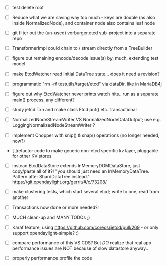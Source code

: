 - [ ] test delete root

- [ ] Reduce what we are saving way too much - keys are double (as also inside NormalizedNode), and container node also contains leaf node

- [ ] git filter out the (un-used) vorburger.etcd sub-project into a separate repo

- [ ] TransformerImpl could chain to / stream directly from a TreeBuilder

- [ ] figure out remaining encode/decode issue(s) by, much, extending test model

- [ ] make EtcdWatcher read initial DataTree state... does it need a revision?

- [ ] programmatic "rm -rf testutils/target/etcd" via dataDir, like in MariaDB4j

- [ ] figure out why EtcdWatcher never prints watch hits.. run as a separate main() process, any different?

- [ ] study jetcd Txn and make class Etcd put() etc. transactional

- [ ] NormalizedNodeStreamWriter VS NormalizedNodeDataOutput; use e.g. LoggingNormalizedNodeStreamWriter ?

- [ ] implement Chopper with snip() & snap() operations (no longer needed, now?)

- [ ]refactor code to make generic non-etcd specific kv layer, pluggable for other KV stores

- [ ] instead EtcdDataStore extends InMemoryDOMDataStore, just copy/paste all of it?!
      "you should just need an InMemoryDataTree. Pattern after ShardDataTree instead."
      https://git.opendaylight.org/gerrit/#/c/73208/

- [ ] make clustering tests, which start several etcd; write to one, read from another

- [ ] Transactions now done or more needed?!

- [ ] MUCH clean-up and MANY TODOs ;)

- [ ] Karaf feature, using https://github.com/coreos/jetcd/pull/269 - or only support opendaylight-simple? :)

- [ ] compare performance of this VS CDS? But *DO* realize that real app performance issues are NOT because of slow datastore anyway..

- [ ] properly performance profile the code

